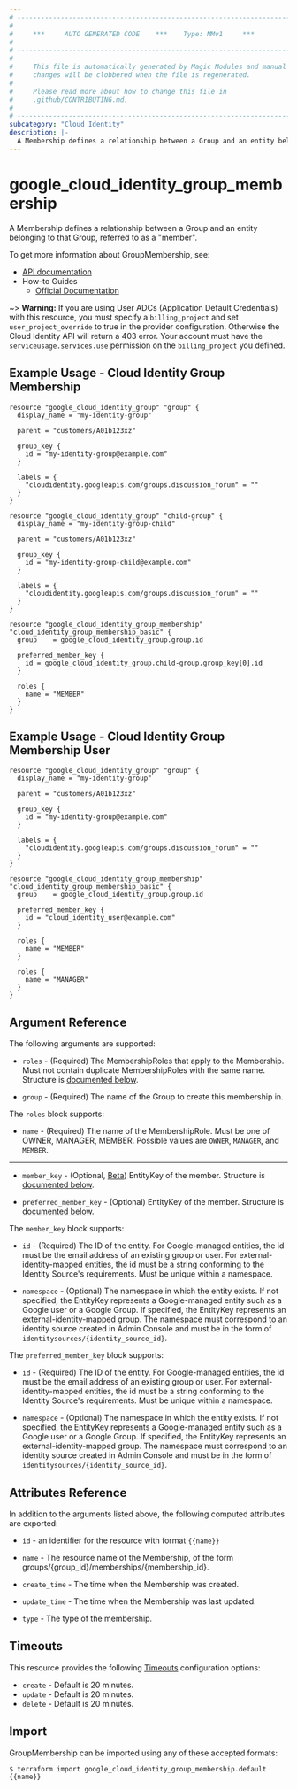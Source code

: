 ```yaml
---
# ----------------------------------------------------------------------------
#
#     ***     AUTO GENERATED CODE    ***    Type: MMv1     ***
#
# ----------------------------------------------------------------------------
#
#     This file is automatically generated by Magic Modules and manual
#     changes will be clobbered when the file is regenerated.
#
#     Please read more about how to change this file in
#     .github/CONTRIBUTING.md.
#
# ----------------------------------------------------------------------------
subcategory: "Cloud Identity"
description: |-
  A Membership defines a relationship between a Group and an entity belonging to that Group, referred to as a "member".
---
```


# google\_cloud\_identity\_group\_membership

A Membership defines a relationship between a Group and an entity belonging to that Group, referred to as a "member".


To get more information about GroupMembership, see:

* [API documentation](https://cloud.google.com/identity/docs/reference/rest/v1/groups.memberships)
* How-to Guides
    * [Official Documentation](https://cloud.google.com/identity/docs/how-to/memberships-google-groups)

~> **Warning:** If you are using User ADCs (Application Default Credentials) with this resource,
you must specify a `billing_project` and set `user_project_override` to true 
in the provider configuration. Otherwise the Cloud Identity API will return a 403 error. 
Your account must have the `serviceusage.services.use` permission on the 
`billing_project` you defined.

## Example Usage - Cloud Identity Group Membership


```hcl
resource "google_cloud_identity_group" "group" {
  display_name = "my-identity-group"

  parent = "customers/A01b123xz"

  group_key {
  	id = "my-identity-group@example.com"
  }

  labels = {
    "cloudidentity.googleapis.com/groups.discussion_forum" = ""
  }
}

resource "google_cloud_identity_group" "child-group" {
  display_name = "my-identity-group-child"

  parent = "customers/A01b123xz"

  group_key {
  	id = "my-identity-group-child@example.com"
  }

  labels = {
    "cloudidentity.googleapis.com/groups.discussion_forum" = ""
  }
}

resource "google_cloud_identity_group_membership" "cloud_identity_group_membership_basic" {
  group    = google_cloud_identity_group.group.id

  preferred_member_key {
    id = google_cloud_identity_group.child-group.group_key[0].id
  }

  roles {
  	name = "MEMBER"
  }
}
```
## Example Usage - Cloud Identity Group Membership User


```hcl
resource "google_cloud_identity_group" "group" {
  display_name = "my-identity-group"

  parent = "customers/A01b123xz"

  group_key {
    id = "my-identity-group@example.com"
  }

  labels = {
    "cloudidentity.googleapis.com/groups.discussion_forum" = ""
  }
}

resource "google_cloud_identity_group_membership" "cloud_identity_group_membership_basic" {
  group    = google_cloud_identity_group.group.id

  preferred_member_key {
    id = "cloud_identity_user@example.com"
  }

  roles {
    name = "MEMBER"
  }

  roles {
    name = "MANAGER"
  }
}
```

## Argument Reference

The following arguments are supported:


* `roles` -
  (Required)
  The MembershipRoles that apply to the Membership.
  Must not contain duplicate MembershipRoles with the same name.
  Structure is [documented below](#nested_roles).

* `group` -
  (Required)
  The name of the Group to create this membership in.


<a name="nested_roles"></a>The `roles` block supports:

* `name` -
  (Required)
  The name of the MembershipRole. Must be one of OWNER, MANAGER, MEMBER.
  Possible values are `OWNER`, `MANAGER`, and `MEMBER`.

- - -


* `member_key` -
  (Optional, [Beta](https://terraform.io/docs/providers/google/guides/provider_versions.html))
  EntityKey of the member.
  Structure is [documented below](#nested_member_key).

* `preferred_member_key` -
  (Optional)
  EntityKey of the member.
  Structure is [documented below](#nested_preferred_member_key).


<a name="nested_member_key"></a>The `member_key` block supports:

* `id` -
  (Required)
  The ID of the entity.
  For Google-managed entities, the id must be the email address of an existing
  group or user.
  For external-identity-mapped entities, the id must be a string conforming
  to the Identity Source's requirements.
  Must be unique within a namespace.

* `namespace` -
  (Optional)
  The namespace in which the entity exists.
  If not specified, the EntityKey represents a Google-managed entity
  such as a Google user or a Google Group.
  If specified, the EntityKey represents an external-identity-mapped group.
  The namespace must correspond to an identity source created in Admin Console
  and must be in the form of `identitysources/{identity_source_id}`.

<a name="nested_preferred_member_key"></a>The `preferred_member_key` block supports:

* `id` -
  (Required)
  The ID of the entity.
  For Google-managed entities, the id must be the email address of an existing
  group or user.
  For external-identity-mapped entities, the id must be a string conforming
  to the Identity Source's requirements.
  Must be unique within a namespace.

* `namespace` -
  (Optional)
  The namespace in which the entity exists.
  If not specified, the EntityKey represents a Google-managed entity
  such as a Google user or a Google Group.
  If specified, the EntityKey represents an external-identity-mapped group.
  The namespace must correspond to an identity source created in Admin Console
  and must be in the form of `identitysources/{identity_source_id}`.

## Attributes Reference

In addition to the arguments listed above, the following computed attributes are exported:

* `id` - an identifier for the resource with format `{{name}}`

* `name` -
  The resource name of the Membership, of the form groups/{group_id}/memberships/{membership_id}.

* `create_time` -
  The time when the Membership was created.

* `update_time` -
  The time when the Membership was last updated.

* `type` -
  The type of the membership.


## Timeouts

This resource provides the following
[Timeouts](https://developer.hashicorp.com/terraform/plugin/sdkv2/resources/retries-and-customizable-timeouts) configuration options:

- `create` - Default is 20 minutes.
- `update` - Default is 20 minutes.
- `delete` - Default is 20 minutes.

## Import


GroupMembership can be imported using any of these accepted formats:

```
$ terraform import google_cloud_identity_group_membership.default {{name}}
```
